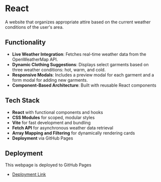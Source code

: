 # React

A website that organizes appropriate attire based on the current weather conditions of the user's area.

## Functionality

- **Live Weather Integration**: Fetches real-time weather data from the OpenWeatherMap API.
- **Dynamic Clothing Suggestions**: Displays select garments based on three weather conditions: hot, warm, and cold.
- **Responsive Modals**: Includes a preview modal for each garment and a form modal for adding new garments.
- **Component-Based Architecture**: Built with reusable React components

## Tech Stack

- **React** with functional components and hooks
- **CSS Modules** for scoped, modular styles
- **Vite** for fast development and bundling
- **Fetch API** for asynchronous weather data retrieval
- **Array Mapping and Filtering** for dynamically rendering cards
- **Deployment** via GitHub Pages

## Deployment

This webpage is deployed to GitHub Pages

- [Deployment Link](https://0scar20-05.github.io/se_project_react/)

